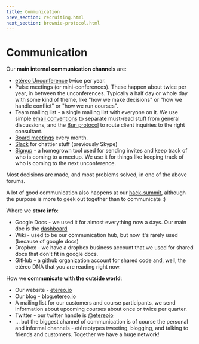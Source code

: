 ```yaml
---
title: Communication
prev_section: recruiting.html
next_section: brownie-protocol.html
---
```


Communication
=============

Our **main internal communication channels** are:

-   [etéreo Unconference](unconference.html) twice per year.
-   Pulse meetings (or mini-conferences). These happen about twice per year, in between the unconferences. Typically a half day or whole day with some kind of theme, like "how we make decisions" or "how we handle conflict" or "how we run courses".
-   Team mailing list - a single mailing list with everyone on it. We use simple [email conventions](email-conventions.html) to separate must-read stuff from general discussions, and the [Bun protocol](brownie-protocol.html) to route client inquiries to the right consultant.
-   [Board meetings](board.html) every month.
-   [Slack](http://www.slack.com) for chattier stuff (previously Skype)
-   [Signup](https://github.com/etereo-io/signup) - a homegrown tool used for sending invites and keep track of who is coming to a meetup. We use it for things like keeping track of who is coming to the next unconference.

Most decisions are made, and most problems solved, in one of the above forums.

A lot of good communication also happens at our [hack-summit](hack-summit.html), although the purpose is more to geek out together than to communicate :)

Where we **store info**:

-   Google Docs - we used it for almost everything now a days. Our main doc is the [dashboard](dashboard.html)
-   Wiki - used to be our communication hub, but now it's rarely used (because of google docs)
-   Dropbox - we have a dropbox business account that we used for shared docs that don't fit in google docs.
-   GitHub - a github organization account for shared code and, well, the etéreo DNA that you are reading right now.

How we **communicate with the outside world**:

-   Our website - [etereo.io](http://etereo.io)
-   Our blog - [blog.etereo.io](http://blog.etereo.io)
-   A mailing list for our customers and course participants, we send information about upcoming courses about once or twice per quarter.
-   Twitter - our twitter handle is [@etereoio](https://twitter.com/etereoio/)
-   ... but the biggest channel of communication is of course the personal and informal channels - etéreotypes tweeting, blogging, and talking to friends and customers. Together we have a huge network!

